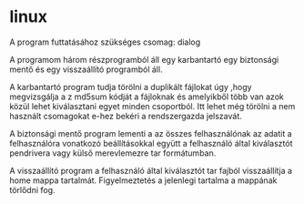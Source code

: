 # linux
A program futtatásához szükséges csomag: dialog

A programom három részprogramból áll egy karbantartó egy biztonsági mentő és egy visszaállító programból áll. 

A karbantartó program tudja törölni a duplikált fájlokat úgy ,hogy megvizsgálja a z md5sum kódját  a fájloknak és amelyikből több van azok közül lehet kiválasztani egyet minden csoportból. Itt lehet még törölni a nem használt csomagokat e-hez bekéri a rendszergazda jelszavát.

A biztonsági mentő program lementi a az összes felhasználónak az adatit a felhasználóra vonatkozó  beállításokkal együtt a felhasználó által kiválasztót pendrivera vagy külső merevlemezre tar formátumban.

A visszaállító program  a felhasználó által kiválasztót tar fajból  visszaállítja a home mappa tartalmát. Figyelmeztetés a jelenlegi tartalma a mappának törlődni fog.

